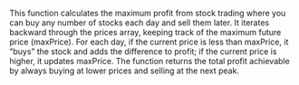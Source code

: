 This function calculates the maximum profit from stock trading where you can buy any number of stocks each day and sell them later. It iterates backward through the prices array, keeping track of the maximum future price (maxPrice). For each day, if the current price is less than maxPrice, it “buys” the stock and adds the difference to profit; if the current price is higher, it updates maxPrice. The function returns the total profit achievable by always buying at lower prices and selling at the next peak.